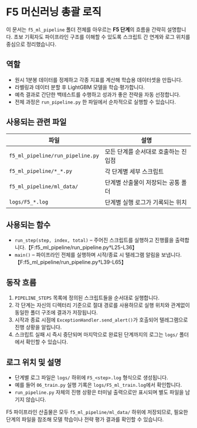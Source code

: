 # F5 머신러닝 총괄 로직

이 문서는 `f5_ml_pipeline` 폴더 전체를 아우르는 **F5 단계**의 흐름을 간략히
설명합니다. 초보 기획자도 파이프라인 구조를 이해할 수 있도록 스크립트 간
연계와 로그 위치를 중심으로 정리했습니다.

## 역할

- 원시 1분봉 데이터를 정제하고 각종 지표를 계산해 학습용 데이터셋을 만듭니다.
- 라벨링과 데이터 분할 후 LightGBM 모델을 학습·평가합니다.
- 예측 결과로 간단한 백테스트를 수행하고 성과가 좋은 전략을 자동 선정합니다.
- 전체 과정은 `run_pipeline.py` 한 파일에서 순차적으로 실행할 수 있습니다.

## 사용되는 관련 파일

| 파일 | 설명 |
| --- | --- |
| `f5_ml_pipeline/run_pipeline.py` | 모든 단계를 순서대로 호출하는 진입점 |
| `f5_ml_pipeline/*_*.py` | 각 단계별 세부 스크립트 |
| `f5_ml_pipeline/ml_data/` | 단계별 산출물이 저장되는 공통 폴더 |
| `logs/F5_*.log` | 단계별 실행 로그가 기록되는 위치 |

## 사용되는 함수

- `run_step(step, index, total)` – 주어진 스크립트를 실행하고 진행률을 출력합니다.【F:f5_ml_pipeline/run_pipeline.py†L25-L36】
- `main()` – 파이프라인 전체를 실행하며 시작/종료 시 텔레그램 알림을 보냅니다.【F:f5_ml_pipeline/run_pipeline.py†L39-L65】

## 동작 흐름

1. `PIPELINE_STEPS` 목록에 정의된 스크립트들을 순서대로 실행합니다.
2. 각 단계는 자신의 디렉터리 기준으로 절대 경로를 사용하므로 실행 위치와
   관계없이 동일한 폴더 구조에 결과가 저장됩니다.
3. 시작과 종료 시점에 `ExceptionHandler.send_alert()`가 호출되어 텔레그램으로
   진행 상황을 알립니다.
4. 스크립트 실패 시 즉시 중단되며 마지막으로 완료된 단계까지의 로그는
   `logs/` 폴더에서 확인할 수 있습니다.

## 로그 위치 및 설명

- 단계별 로그 파일은 `logs/` 하위에 `F5_<step>.log` 형식으로 생성됩니다.
- 예를 들어 `06_train.py` 실행 기록은 `logs/F5_ml_train.log`에서 확인합니다.
- `run_pipeline.py` 자체의 진행 상황은 터미널 출력으로만 표시되며 별도 파일을
  남기지 않습니다.

F5 파이프라인 산출물은 모두 `f5_ml_pipeline/ml_data/` 하위에 저장되므로,
필요한 단계의 파일을 참조해 모델 학습이나 전략 평가 결과를 확인할 수 있습니다.
